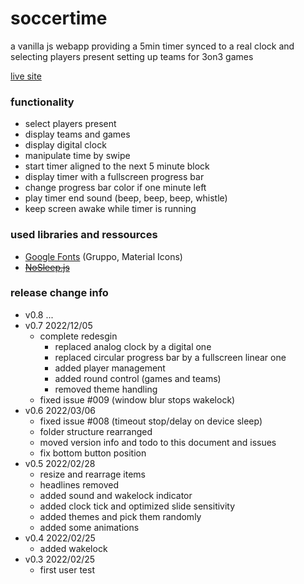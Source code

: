 # soccertime
a vanilla js webapp providing a 5min timer synced to a real clock and selecting players present setting up teams for 3on3 games

[live site](https://snx888.github.io/soccertime/)

### functionality
- select players present
- display teams and games
- display digital clock
- manipulate time by swipe
- start timer aligned to the next 5 minute block
- display timer with a fullscreen progress bar
- change progress bar color if one minute left
- play timer end sound (beep, beep, beep, whistle)
- keep screen awake while timer is running

### used libraries and ressources
- [Google Fonts](https://fonts.google.com/) (Gruppo, Material Icons)
- ~~[NoSleep.js](https://github.com/richtr/NoSleep.js)~~

### release change info
- v0.8 ...
- v0.7 2022/12/05
  - complete redesgin
    - replaced analog clock by a digital one
    - replaced circular progress bar by a fullscreen linear one
    - added player management
    - added round control (games and teams)
    - removed theme handling
  - fixed issue #009 (window blur stops wakelock)
- v0.6 2022/03/06
  - fixed issue #008 (timeout stop/delay on device sleep)
  - folder structure rearranged
  - moved version info and todo to this document and issues
  - fix bottom button position
- v0.5 2022/02/28
  - resize and rearrage items
  - headlines removed
  - added sound and wakelock indicator
  - added clock tick and optimized slide sensitivity
  - added themes and pick them randomly
  - added some animations
- v0.4 2022/02/25
  - added wakelock
- v0.3 2022/02/25
  - first user test
